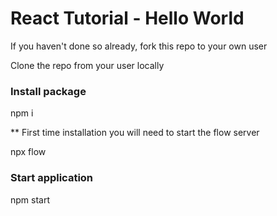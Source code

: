 # React Tutorial - Hello World

If you haven't done so already, fork this repo to your own user

Clone the repo from your user locally

### Install package

npm i


** First time installation you will need to start the flow server

npx flow

### Start application

npm start

